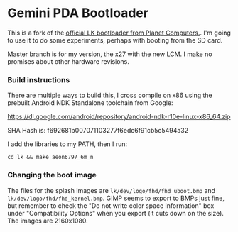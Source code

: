 # Gemini PDA Bootloader

This is a fork of the [official LK bootloader from Planet Computers.](https://github.com/dguidipc/gemini-lk). I'm going to use it to do some experiments, perhaps with booting from the SD card.

Master branch is for my version, the x27 with the new LCM. I make no promises about other hardware revisions.

### Build instructions

There are multiple ways to build this, I cross compile on x86 using the prebuilt Android NDK Standalone toolchain from Google:

https://dl.google.com/android/repository/android-ndk-r10e-linux-x86_64.zip

SHA Hash is: f692681b007071103277f6edc6f91cb5c5494a32

I add the libraries to my PATH, then I run:

`cd lk && make aeon6797_6m_n`

### Changing the boot image

The files for the splash images are `lk/dev/logo/fhd/fhd_uboot.bmp` and `lk/dev/logo/fhd/fhd_kernel.bmp`. GIMP seems to export to BMPs just fine, but remember to check the "Do not write color space information" box under "Compatibility Options" when you export (it cuts down on the size). The images are 2160x1080.
